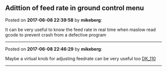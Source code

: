 ## Adittion of feed rate in ground control menu
Posted on **2017-06-08 22:39:58** by **mikeberg**:

It can be very useful to know the feed rate in real time when maslow read gcode to prevent crash from a defective program

---

Posted on **2017-06-08 22:46:29** by **mikeberg**:

Maybe a virtual knob for adjusting feedrate can be very useful too  [DK_110](/images/XP/Zl/XPZl_dk_110.jpg.jpg)

---

